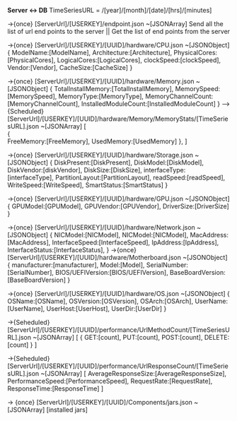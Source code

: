 **Server <-> DB** 
TimeSeriesURL = /[year]/[month]/[date]/[hrs]/[minutes]

->{once} [ServerUrl]/[USERKEY]/endpoint.json ~[JSONArray]
            Send all the list of url end points to the server || Get the list of end points from the server

->{once} [ServerUrl]/[USERKEY]/[UUID]/hardware/CPU.json ~[JSONObject]
            {
                ModelName:[ModelName],
                Architecture:[Architecture],
                PhysicalCores:[PhysicalCores],
                LogicalCores:[LogicalCores],
                clockSpeed:[clockSpeed],
                Vendor:[Vendor],
                CacheSize:[CacheSize]
            }

->{once} [ServerUrl]/[USERKEY]/[UUID]/hardware/Memory.json ~[JSONObject]
            {
                TotalInstallMemory:[TotalInstallMemory],
                MemorySpeed:[MemorySpeed],
                MemoryType:[MemoryType],
                MemoryChannelCount:[MemoryChannelCount],
                InstalledModuleCount:[InstalledModuleCount]
            }
    --> {Scheduled} [ServerUrl]/[USERKEY]/[UUID]/hardware/Memory/MemoryStats/[TimeSeriesURL].json ~[JSONArray]
            [   
                {  
                    FreeMemory:[FreeMemory],
                    UsedMemory:[UsedMemory]
                },
            ]
            
->{once} [ServerUrl]/[USERKEY]/[UUID]/hardware/Storage.json ~[JSONObject]
            {
                DiskPresent:[DiskPresent],
                DiskModel:[DiskModel],
                DiskVendor:[diskVendor],
                DiskSize:[DiskSize],
                interfaceType:[interfaceType],
                PartitionLayout:[PartitionLayout],
                readSpeed:[readSpeed],
                WriteSpeed:[WriteSpeed],
                SmartStatus:[SmartStatus]
            }

->{once} [ServerUrl]/[USERKEY]/[UUID]/hardware/GPU.json ~[JSONObject]
            {
                GPUModel:[GPUModel],
                GPUVendor:[GPUVendor],
                DriverSize:[DriverSize]
            }

->{once} [ServerUrl]/[USERKEY]/[UUID]/hardware/Network.json ~[JSONObject]
            {
                NICModel:[NICModel],
                NICModel:[NICModel],
                MacAddress:[MacAddress],
                InterfaceSpeed:[InterfaceSpeed],
                IpAddress:[IpAddress],
                InterfaceStatus:[InterfaceStatus],
            }
->{once} [ServerUrl]/[USERKEY]/[UUID]/hardware/Motherboard.json ~[JSONObject]
            {
                manufacturer:[manufacturer],
                Model:[Model],
                SerialNumber:[SerialNumber],
                BIOS/UEFIVersion:[BIOS/UEFIVersion],
                BaseBoardVersion:[BaseBoardVersion] 
            }

->{once} [ServerUrl]/[USERKEY]/[UUID]/hardware/OS.json ~[JSONObject]
            {
                OSName:[OSName],
                OSVersion:[OSVersion],
                OSArch:[OSArch],
                UserName:[UserName],
                UserHost:[UserHost],
                UserDir:[UserDir]
            }

->{Seheduled} [ServerUrl]/[USERKEY]/[UUID]/performance/UrlMethodCount/[TimeSeriesURL].json ~[JSONArray]
        [
            {
                GET:[count],
                PUT:[count],
                POST:[count],
                DELETE:[count]
            }
        ]

->{Seheduled} [ServerUrl]/[USERKEY]/[UUID]/performance/UrlResponseCount/[TimeSeriesURL].json ~[JSONArray]
        [
            AverageResponseSize:[AverageResponseSize],
            PerformanceSpeed:[PerformanceSpeed],
            RequestRate:[RequestRate],
            ResponseTime:[ResponseTime]
        ]

-> {once} [ServerUrl]/[USERKEY]/[UUID]/Components/jars.json ~[JSONArray]
        [installed jars]